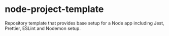 # node-project-template

Repository template that provides base setup for a Node app including Jest, Prettier, ESLint and Nodemon setup.
